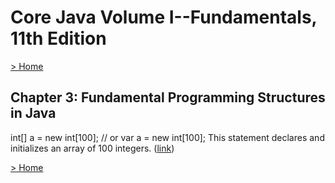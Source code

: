 # Core Java Volume I--Fundamentals, 11th Edition

[> Home](../README.md)
## Chapter 3: Fundamental Programming Structures in Java



int[] a = new int[100]; // or var a = new int[100];
This statement declares and initializes an array of 100 integers. ([link](https://learning.oreilly.com/library/view/-/9780135167199_83c7f8df-08aa-4096-8796-af2f38bb7348_temp/chapter3.xhtml#6343e590-56ff-40cb-ae3e-df5f99d9d689))

[> Home](../README.md)